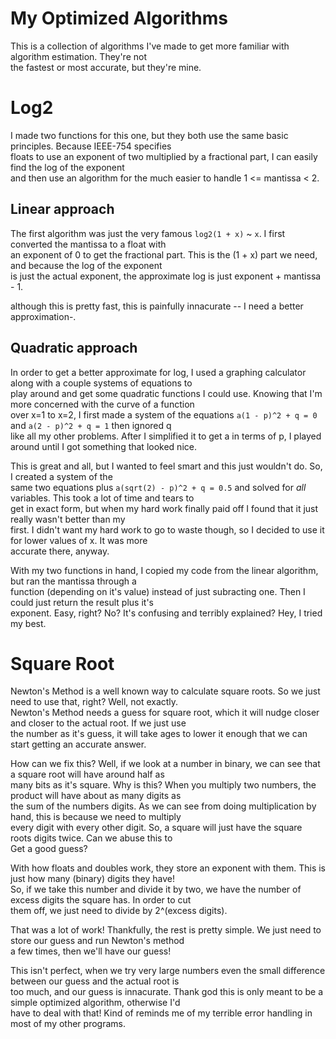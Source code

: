# My Optimized Algorithms
This is a collection of algorithms I've made to get more familiar with algorithm estimation. They're not    
the fastest or most accurate, but they're mine.

# Log2
I made two functions for this one, but they both use the same basic principles. Because IEEE-754 specifies    
floats to use an exponent of two multiplied by a fractional part, I can easily find the log of the exponent    
and then use an algorithm for the much easier to handle 1 <= mantissa < 2.

## Linear approach

The first algorithm was just the very famous `log2(1 + x)` ~ `x`. I first converted the mantissa to a float with    
an exponent of 0 to get the fractional part. This is the (1 + x) part we need, and because the log of the exponent    
is just the actual exponent, the approximate log is just exponent + mantissa - 1.    
    
although this is pretty fast, this is painfully innacurate -- I need a better approximation-.

## Quadratic approach

In order to get a better approximate for log, I used a graphing calculator along with a couple systems of equations to    
play around and get some quadratic functions I could use. Knowing that I'm more concerned with the curve of a function    
over x=1 to x=2, I first made a system of the equations `a(1 - p)^2 + q = 0` and `a(2 - p)^2 + q = 1` then ignored q    
like all my other problems. After I simplified it to get a in terms of p, I played around until I got something that looked nice.
    
This is great and all, but I wanted to feel smart and this just wouldn't do. So, I created a system of the    
same two equations plus `a(sqrt(2) - p)^2 + q = 0.5` and solved for *all* variables. This took a lot of time and tears to    
get in exact form, but when my hard work finally paid off I found that it just really wasn't better than my    
first. I didn't want my hard work to go to waste though, so I decided to use it for lower values of x. It was more    
accurate there, anyway.
    
With my two functions in hand, I copied my code from the linear algorithm, but ran the mantissa through a     
function (depending on it's value) instead of just subracting one. Then I could just return the result plus
it's    
exponent. Easy, right? No? It's confusing and terribly explained? Hey, I tried my best.

# Square Root
Newton's Method is a well known way to calculate square roots. So we just need to use that, right? Well, not exactly.    
Newton's Method needs a guess for square root, which it will nudge closer and closer to the actual root. If we just use    
the number as it's guess, it will take ages to lower it enough that we can start getting an accurate answer.    
    
How can we fix this? Well, if we look at a number in binary, we can see that a square root will have around half as    
many bits as it's square. Why is this? When you multiply two numbers, the product will have about as many digits as    
the sum of the numbers digits. As we can see from doing multiplication by hand, this is because we need to multiply    
every digit with every other digit. So, a square will just have the square roots digits twice. Can we abuse this to    
Get a good guess?    
    
With how floats and doubles work, they store an exponent with them. This is just how many (binary) digits they have!    
So, if we take this number and divide it by two, we have the number of excess digits the square has. In order to cut    
them off, we just need to divide by 2^(excess digits).    
    
That was a lot of work! Thankfully, the rest is pretty simple. We just need to store our guess and run Newton's method    
a few times, then we'll have our guess!    
    
This isn't perfect, when we try very large numbers even the small difference between our guess and the actual root is    
too much, and our guess is innacurate. Thank god this is only meant to be a simple optimized algorithm, otherwise I'd    
have to deal with that! Kind of reminds me of my terrible error handling in most of my other programs.

